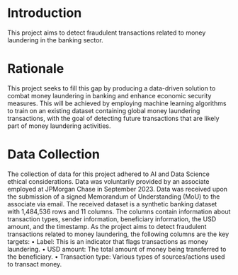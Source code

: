 # **Introduction**
This project aims to detect fraudulent transactions related to money laundering in the banking
sector. 
# **Rationale**
This project seeks to
fill this gap by producing a data-driven solution to combat money laundering in banking and
enhance economic security measures. This will be achieved by employing machine learning
algorithms to train on an existing dataset containing global money laundering transactions,
with the goal of detecting future transactions that are likely part of money laundering
activities.
# **Data Collection**
The collection of data for this project adhered to AI and Data Science ethical considerations. Data was voluntarily provided
by an associate employed at JPMorgan Chase in September 2023. Data was received upon
the submission of a signed Memorandum of Understanding (MoU) to the associate via email.
The received dataset is a synthetic banking dataset with 1,484,536 rows and 11 columns. The
columns contain information about transaction types, sender information, beneficiary
information, the USD amount, and the timestamp. As the project aims to detect fraudulent
transactions related to money laundering, the following columns are the key targets:
• Label: This is an indicator that flags transactions as money laundering.
• USD amount: The total amount of money being transferred to the beneficiary.
• Transaction type: Various types of sources/actions used to transact money.
